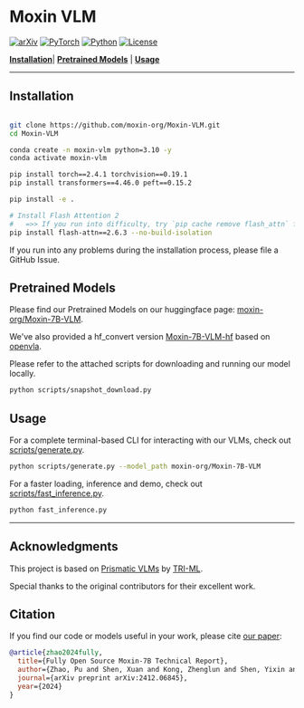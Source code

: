 # Moxin VLM

[![arXiv](https://img.shields.io/badge/arXiv-2412.06845-df2a2a.svg?style=for-the-badge)](https://arxiv.org/abs/2412.06845v5)
[![PyTorch](https://img.shields.io/badge/PyTorch-2.4.1-EE4C2C.svg?style=for-the-badge&logo=pytorch)](https://pytorch.org/get-started/locally/)
[![Python](https://img.shields.io/badge/python-3.10-blue?style=for-the-badge)](https://www.python.org)
[![License](https://img.shields.io/github/license/TRI-ML/prismatic-vlms?style=for-the-badge)](LICENSE)

[**Installation**](#installation)| [**Pretrained Models**](#pretrained-models) | [**Usage**](#usage) 

---

## Installation

```bash

git clone https://github.com/moxin-org/Moxin-VLM.git
cd Moxin-VLM

conda create -n moxin-vlm python=3.10 -y
conda activate moxin-vlm

pip install torch==2.4.1 torchvision==0.19.1
pip install transformers==4.46.0 peft==0.15.2

pip install -e .

# Install Flash Attention 2 
#   =>> If you run into difficulty, try `pip cache remove flash_attn` first
pip install flash-attn==2.6.3 --no-build-isolation

```

If you run into any problems during the installation process, please file a GitHub Issue.

## Pretrained Models

Please find our Pretrained Models on our huggingface page: [moxin-org/Moxin-7B-VLM](https://huggingface.co/moxin-org/Moxin-7B-VLM).

We've also provided a hf_convert version [Moxin-7B-VLM-hf](https://huggingface.co/bobchenyx/Moxin-7B-VLM-hf) based on [openvla](https://github.com/openvla/openvla).

Please refer to the attached scripts for downloading and running our model locally.

```bash
python scripts/snapshot_download.py
```

## Usage

For a complete terminal-based CLI for interacting with our VLMs, check out [scripts/generate.py](scripts/generate.py). 
```bash
python scripts/generate.py --model_path moxin-org/Moxin-7B-VLM

```
For a faster loading, inference and demo, check out [scripts/fast_inference.py](scripts/fast_inference.py). 
```bash
python fast_inference.py

```

---

## Acknowledgments

This project is based on [Prismatic VLMs](https://github.com/TRI-ML/prismatic-vlms) by [TRI-ML](https://github.com/TRI-ML). 

Special thanks to the original contributors for their excellent work.

## Citation 
If you find our code or models useful in your work, please cite [our paper](https://arxiv.org/abs/2412.06845v5):

```bibtex
@article{zhao2024fully,
  title={Fully Open Source Moxin-7B Technical Report},
  author={Zhao, Pu and Shen, Xuan and Kong, Zhenglun and Shen, Yixin and Chang, Sung-En and Rupprecht, Timothy and Lu, Lei and Nan, Enfu and Yang, Changdi and He, Yumei and others},
  journal={arXiv preprint arXiv:2412.06845},
  year={2024}
}
```

